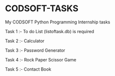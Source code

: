 # CODSOFT-TASKS
My CODSOFT Python Programming Internship tasks




Task 1 :- To do List (listoftask.db) is required




Task 2 :- Calculator




Task 3 :- Password Generator 




Task 4 :- Rock Paper Scissor Game 




Task 5 :- Contact Book
